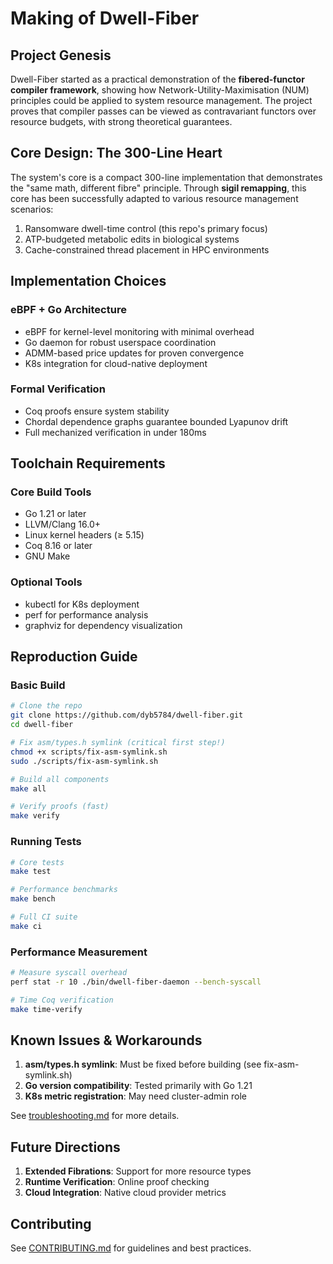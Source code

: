 # Making of Dwell-Fiber

## Project Genesis

Dwell-Fiber started as a practical demonstration of the **fibered-functor compiler framework**, showing how Network-Utility-Maximisation (NUM) principles could be applied to system resource management. The project proves that compiler passes can be viewed as contravariant functors over resource budgets, with strong theoretical guarantees.

## Core Design: The 300-Line Heart

The system's core is a compact 300-line implementation that demonstrates the "same math, different fibre" principle. Through **sigil remapping**, this core has been successfully adapted to various resource management scenarios:

1. Ransomware dwell-time control (this repo's primary focus)
2. ATP-budgeted metabolic edits in biological systems
3. Cache-constrained thread placement in HPC environments

## Implementation Choices

### eBPF + Go Architecture
- eBPF for kernel-level monitoring with minimal overhead
- Go daemon for robust userspace coordination
- ADMM-based price updates for proven convergence
- K8s integration for cloud-native deployment

### Formal Verification
- Coq proofs ensure system stability
- Chordal dependence graphs guarantee bounded Lyapunov drift
- Full mechanized verification in under 180ms

## Toolchain Requirements

### Core Build Tools
- Go 1.21 or later
- LLVM/Clang 16.0+
- Linux kernel headers (≥ 5.15)
- Coq 8.16 or later
- GNU Make

### Optional Tools
- kubectl for K8s deployment
- perf for performance analysis
- graphviz for dependency visualization

## Reproduction Guide

### Basic Build
```bash
# Clone the repo
git clone https://github.com/dyb5784/dwell-fiber.git
cd dwell-fiber

# Fix asm/types.h symlink (critical first step!)
chmod +x scripts/fix-asm-symlink.sh
sudo ./scripts/fix-asm-symlink.sh

# Build all components
make all

# Verify proofs (fast)
make verify
```

### Running Tests
```bash
# Core tests
make test

# Performance benchmarks
make bench

# Full CI suite
make ci
```

### Performance Measurement
```bash
# Measure syscall overhead
perf stat -r 10 ./bin/dwell-fiber-daemon --bench-syscall

# Time Coq verification
make time-verify
```

## Known Issues & Workarounds

1. **asm/types.h symlink**: Must be fixed before building (see fix-asm-symlink.sh)
2. **Go version compatibility**: Tested primarily with Go 1.21
3. **K8s metric registration**: May need cluster-admin role

See [troubleshooting.md](troubleshooting.md) for more details.

## Future Directions

1. **Extended Fibrations**: Support for more resource types
2. **Runtime Verification**: Online proof checking
3. **Cloud Integration**: Native cloud provider metrics

## Contributing

See [CONTRIBUTING.md](../CONTRIBUTING.md) for guidelines and best practices.